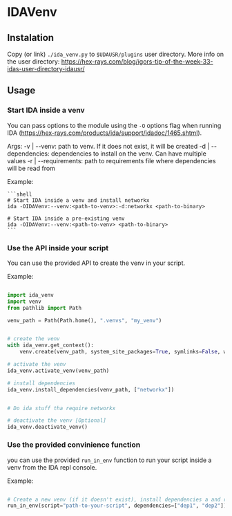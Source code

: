 # IDAVenv

## Instalation

Copy (or link) `./ida_venv.py` to `$UDAUSR/plugins` user directory.
More info on the user directory:  https://hex-rays.com/blog/igors-tip-of-the-week-33-idas-user-directory-idausr/

## Usage

### Start IDA inside a venv

You can pass options to the module using the `-O` options flag when running 
IDA (https://hex-rays.com/products/ida/support/idadoc/1465.shtml).
        
Args:
    -v | --venv: path to venv. If it does not exist, it will be created
    -d | --dependencies: dependencies to install on the venv. Can have multiple values
    -r | --requirements: path to requirements file where dependencies will be read from

Example:

    ```shell
    # Start IDA inside a venv and install networkx
    ida -OIDAVenv:--venv:<path-to-venv>:-d:networkx <path-to-binary>

    # Start IDA inside a pre-existing venv
    ida -OIDAVenv:--venv:<path-to-venv> <path-to-binary>
    ```
### Use the API inside your script

You can use the provided API to create the venv in your script.

Example:

```python

import ida_venv
import venv
from pathlib import Path

venv_path = Path(Path.home(), ".venvs", "my_venv")


# create the venv
with ida_venv.get_context():
    venv.create(venv_path, system_site_packages=True, symlinks=False, with_pip=True)

# activate the venv
ida_venv.activate_venv(venv_path)

# install dependencies
ida_venv.install_dependencies(venv_path, ["networkx"])


# Do ida stuff tha require networkx

# deactivate the venv [Optional]
ida_venv.deactivate_venv()
```

### Use the provided convinience function

you can use the provided `run_in_env` function to run your script inside a venv
from the IDA repl console.

Example:

```python

# Create a new venv (if it doesn't exist), install dependencies a and run the script
run_in_env(script="path-to-your-script", dependencies=["dep1", "dep2"])
```

